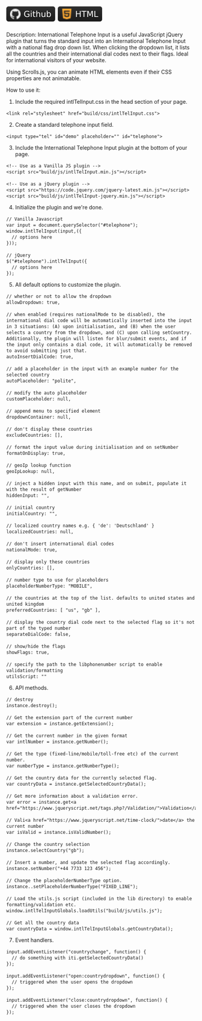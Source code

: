
# [![Official Repo](https://raw.githubusercontent.com/Nihilnia/GithubBadges/e14078343be44292c313b478de702e34fcdf556e/Github.svg)](https://github.com/S0npaRi11/scrolls) [![Source](https://raw.githubusercontent.com/Nihilnia/GithubBadges/e14078343be44292c313b478de702e34fcdf556e/HTML.svg)](https://www.cssscript.com/fade-scroll-in-element/)


Description:
International Telephone Input is a useful JavaScript jQuery plugin that turns the standard input into an International Telephone Input with a national flag drop down list.
When clicking the dropdown list, it lists all the countries and their international dial codes next to their flags. Ideal for international visitors of your website.

Using Scrolls.js, you can animate HTML elements even if their CSS properties are not animatable.

How to use it:
1. Include the required intlTelInput.css in the head section of your page.
```
<link rel="stylesheet" href="build/css/intlTelInput.css">
```

2. Create a standard telephone input field.
```
<input type="tel" id="demo" placeholder="" id="telephone">
```

3. Include the International Telephone Input plugin at the bottom of your page.
```
<!-- Use as a Vanilla JS plugin -->
<script src="build/js/intlTelInput.min.js"></script>

<!-- Use as a jQuery plugin -->
<script src="https://code.jquery.com/jquery-latest.min.js"></script>
<script src="build/js/intlTelInput-jquery.min.js"></script> 
```

4. Initialize the plugin and we're done.
```
// Vanilla Javascript
var input = document.querySelector("#telephone");
window.intlTelInput(input,({
  // options here
}));

// jQuery 
$("#telephone").intlTelInput({
  // options here
});
```

5. All default options to customize the plugin.
```
// whether or not to allow the dropdown
allowDropdown: true,

// when enabled (requires nationalMode to be disabled), the international dial code will be automatically inserted into the input in 3 situations: (A) upon initialisation, and (B) when the user selects a country from the dropdown, and (C) upon calling setCountry. Additionally, the plugin will listen for blur/submit events, and if the input only contains a dial code, it will automatically be removed to avoid submitting just that.
autoInsertDialCode: true,

// add a placeholder in the input with an example number for the selected country
autoPlaceholder: "polite",

// modify the auto placeholder
customPlaceholder: null,

// append menu to specified element
dropdownContainer: null,

// don't display these countries
excludeCountries: [],

// format the input value during initialisation and on setNumber
formatOnDisplay: true,

// geoIp lookup function
geoIpLookup: null,

// inject a hidden input with this name, and on submit, populate it with the result of getNumber
hiddenInput: "",

// initial country
initialCountry: "",

// localized country names e.g. { 'de': 'Deutschland' }
localizedCountries: null,

// don't insert international dial codes
nationalMode: true,

// display only these countries
onlyCountries: [],

// number type to use for placeholders
placeholderNumberType: "MOBILE",

// the countries at the top of the list. defaults to united states and united kingdom
preferredCountries: [ "us", "gb" ],

// display the country dial code next to the selected flag so it's not part of the typed number
separateDialCode: false,

// show/hide the flags
showFlags: true,

// specify the path to the libphonenumber script to enable validation/formatting
utilsScript: ""
```

6. API methods.
```
// destroy
instance.destroy();

// Get the extension part of the current number
var extension = instance.getExtension();

// Get the current number in the given format
var intlNumber = instance.getNumber();

// Get the type (fixed-line/mobile/toll-free etc) of the current number. 
var numberType = instance.getNumberType();

// Get the country data for the currently selected flag.
var countryData = instance.getSelectedCountryData();

// Get more information about a validation error. 
var error = instance.get<a href="https://www.jqueryscript.net/tags.php?/Validation/">Validation</a>Error();

// Vali<a href="https://www.jqueryscript.net/time-clock/">date</a> the current number
var isValid = instance.isValidNumber();

// Change the country selection
instance.selectCountry("gb");

// Insert a number, and update the selected flag accordingly.
instance.setNumber("+44 7733 123 456");

// Change the placeholderNumberType option.
instance..setPlaceholderNumberType("FIXED_LINE");

// Load the utils.js script (included in the lib directory) to enable formatting/validation etc.
window.intlTelInputGlobals.loadUtils("build/js/utils.js");

// Get all the country data
var countryData = window.intlTelInputGlobals.getCountryData();
```

7. Event handlers.
```
input.addEventListener("countrychange", function() {
  // do something with iti.getSelectedCountryData()
});

input.addEventListener("open:countrydropdown", function() {
  // triggered when the user opens the dropdown
});

input.addEventListener("close:countrydropdown", function() {
  // triggered when the user closes the dropdown
});
```
